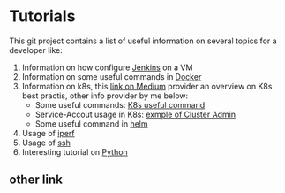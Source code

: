 # Tutorials

This git project contains a list of useful information on several topics for a developer like:

1. Information on how configure  [Jenkins](Jenkins/README.md) on a VM
2. Information on some useful commands in [Docker](Docker-K8s/Docker.md)
3. Information on k8s, this [link on Medium](https://overcast.blog/13-kubernetes-configurations-you-should-know-in-2024-54eec72f307e) provider an overview on K8s best practis, other info provider by me below:
    - Some useful commands: [K8s useful command](Docker-K8s/K8s_useful_command.md)
    - Service-Accout usage in K8s: [exmple of Cluster Admin](Docker-K8s/cluster-admin.md)
    - Some useful command in [helm](Docker-K8s/helm.md)
4. Usage of [iperf](Generic-Linux/iperf.md)
5. Usage of [ssh](Generic-Linux/ssh_and_switchoff.md)
6. Interesting tutorial on [Python](Python/README.md)

## other link